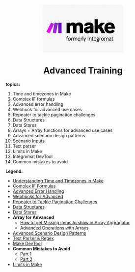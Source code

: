<div align="center">

![Make](pic/make_logo.gif)

# Advanced Training
</div>

__topics:__

1. Time and timezones in Make
2. Complex IF formulas
3. Advanced error handling
4. Webhook for advanced use cases
5. Repeater to tackle pagination challenges
6. Data Structures
7. Data Stores
8. Arrays + Array functions for advanced use cases
9. Advanced scenario design patterns
10. Scenario Inputs
11. Text parser
12. Limits in Make
13. Integromat DevTool
14. Common mistakes to avoid


__Legend:__

  * [Understanding Time and Timezones in Make](l4understandingtime.md)
  * [Complex IF Formulas](l4complexifformulas.md)
  * [Advanced Error Handling](l4advancederrorhandling.md)
  * [Webhooks for Advanced](l4advancedwebhooks.md)
  * [Repeater to Tackle Pagination Challenges](l4repeatertotackle.md)
  * [Data Structures](l4datastuctures.md)
  * [Data Stores](l4datastore.md)
  * __Array for Advanced__
    * [How to get Missing items to show in Array Aggragator](l4arrayforadvanced.md)
    * [Advanced Operations with Arrays](l4arrayoperations.md)
  * [Advanced Scenario Design Patterns](l4scenariodesign.md)
  * [Text Parser & Regex](l4textparser&regex.md)
  * [Make DevTool](l4makedevtool.md)
  * __Common Mistakes to Avoid__
    * [Part 1](l4commonmistakes1.md)
    * [Part 2](l4commonmistakes2.md)
  * [Limits in Make](l4limitsinmake.md)

  
